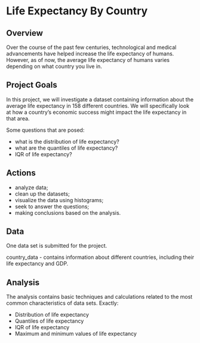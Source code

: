 # Life Expectancy By Country

## Overview
Over the course of the past few centuries, technological and medical advancements have helped increase the life expectancy of humans. However, as of now, the average life expectancy of humans varies depending on what country you live in.

## Project Goals
In this project, we will investigate a dataset containing information about the average life expectancy in 158 different countries. We will specifically look at how a country’s economic success might impact the life expectancy in that area.

Some questions that are posed:
- what is the distribution of life expectancy?
- what are the quantiles of life expectancy?
- IQR of life expectancy?

## Actions

- analyze data;
- clean up the datasets;
- visualize the data using histograms;
- seek to answer the questions;
- making conclusions based on the analysis.

## Data

Оne data set is submitted for the project.

country_data - contains information about different countries, including their life expectancy and GDP.

## Analysis

The analysis contains basic techniques and calculations related to the most common characteristics of data sets. Exactly:
- Distribution of life expectancy
- Quantiles of life expectancy
- IQR of life expectancy
- Maximum and minimum values of life expectancy